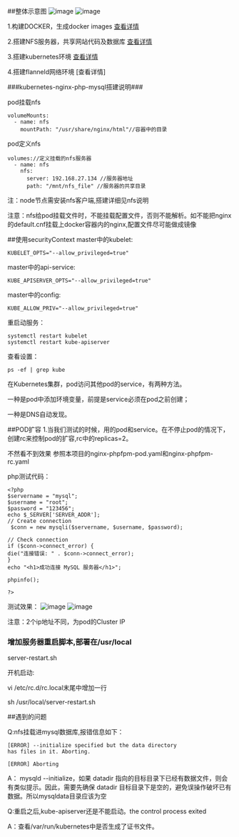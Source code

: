 ##整体示意图
![image](https://github.com/zouhuigang/kubernetes/raw/master/images/master-node.png)
![image](https://github.com/zouhuigang/kubernetes/raw/master/images/service-pod.png)

1.构建DOCKER，生成docker images  [查看详情](https://github.com/zouhuigang/kubernetes/tree/master/docker "查看构建DOCKER")


2.搭建NFS服务器，共享网站代码及数据库 [查看详情](https://github.com/zouhuigang/kubernetes/tree/master/nfs-service)

3.搭建kubernetes环境 [查看详情](https://github.com/zouhuigang/kubernetes/tree/master/zhg-study)

4.搭建flanneld网络环境 [查看详情]



###kubernetes-nginx-php-mysql搭建说明###

pod挂载nfs

    volumeMounts:
      - name: nfs 
        mountPath: "/usr/share/nginx/html"//容器中的目录

pod定义nfs

    volumes://定义挂载的nfs服务器
      - name: nfs
        nfs:
          server: 192.168.27.134 //服务器地址
          path: "/mnt/nfs_file" //服务器的共享目录

注：node节点需安装nfs客户端,搭建详细见nfs说明


注意：nfs给pod挂载文件时，不能挂载配置文件，否则不能解析。如不能把nginx的default.cnf挂载上docker容器内的nginx,配置文件尽可能做成镜像

##使用securityContext
master中的kubelet:

    KUBELET_OPTS="--allow_privileged=true"

master中的api-service:

    KUBE_APISERVER_OPTS="--allow_privileged=true"

master中的config:

    KUBE_ALLOW_PRIV="--allow_privileged=true"


重启动服务：

    systemctl restart kubelet 
    systemctl restart kube-apiserver
 
 
查看设置：

    ps -ef | grep kube



在Kubernetes集群，pod访问其他pod的service，有两种方法。

一种是pod中添加环境变量，前提是service必须在pod之前创建；

一种是DNS自动发现。


##POD扩容
1.当我们测试的时候，用的pod和service。在不停止pod的情况下，创建rc来控制pod的扩容,rc中的replicas=2。

不然看不到效果
参照本项目的nginx-phpfpm-pod.yaml和nginx-phpfpm-rc.yaml

php测试代码：

    <?php
    $servername = "mysql";
    $username = "root";
    $password = "123456";
    echo $_SERVER['SERVER_ADDR'];
    // Create connection
     $conn = new mysqli($servername, $username, $password);

    // Check connection
    if ($conn->connect_error) {
    die("连接错误: " . $conn->connect_error);
    }
    echo "<h1>成功连接 MySQL 服务器</h1>";

    phpinfo();

    ?>

测试效果：
![image](https://github.com/zouhuigang/kubernetes/raw/master/images/pod1.png)
![image](https://github.com/zouhuigang/kubernetes/raw/master/images/pod2.png)

注意：2个ip地址不同，为pod的Cluster IP


### 增加服务器重启脚本,部署在/usr/local

server-restart.sh

开机启动:

vi /etc/rc.d/rc.local末尾中增加一行

sh /usr/local/server-restart.sh

  

##遇到的问题

Q:nfs挂载进mysql数据库,报错信息如下：

    [ERROR] --initialize specified but the data directory 
    has files in it. Aborting.
    
    [ERROR] Aborting

A： mysqld --initialize，如果 datadir 指向的目标目录下已经有数据文件，则会有类似提示。因此，需要先确保 datadir 目标目录下是空的，避免误操作破坏已有数据。所以mysqldata目录应该为空


Q:重启之后,kube-apiserver还是不能启动。the control process exited

A：查看/var/run/kubernetes中是否生成了证书文件。

 
